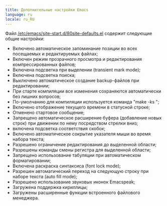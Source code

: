 ```yaml
---
title: Дополнительные настройки Emacs
language: ru
locale: ru_RU
---
```


Файл
[/etc/emacs/site-start.d/80site-defaults.el](files/80site-defaults.el)
содержит следующие общие настройки:

- Включено автоматическое запоминание позиции во всех посещаемых и
  редактируемых файлах;
- Включен режим прозрачного просмотра и редактирования
  компрессированных файлов;
- Включена подсветка при выделении (transient mark mode);
- Включена подсветка поиска;
- Выключено автоматическое создание backup-файлов при редактировании;
- При старте компиляции все изменения сохраняются автоматически без
  лишних вопросов;
- По-умолчанию для компиляции используется команда "make -ks ";
- Включено отображение текущего времени в статусной строке;
- Отменено стартовое сообщение;
- Запрещено автоматическое расширение буфера (добавление новых строк)
  при движении по нему посредством стрелки вниз;
- включена подсветка соответствия скобок;
- Включено автоматическое сокрытие указателя мыши во время набора
  текста;
- Разрешено ограничение редактирования до выделенной области;
- Разрешены команды смены регистра для выделенной области;
- Запрещено использование табуляции при автоматическом
  форматировании;
- Включена раскраска синтаксиса (font lock mode);
- Разрешен автоматический переход на следующую строку при наборе
  текста (auto fill mode);
- Разрешено использование звуковых иконок Emacspeak;
- Загружена поддержка кириллицы;
- Загружены расширенные функции встроенного файлового менеджера.
